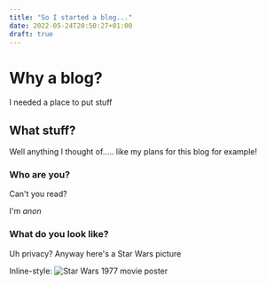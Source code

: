 ```yaml
---
title: "So I started a blog..."
date: 2022-05-24T20:50:27+01:00
draft: true
---
```


# Why a blog?
I needed a place to put stuff


## What stuff?
Well anything I thought of..... like my plans for this blog for example!


### Who are you?
Can't you read?

I'm *anon*


### What do you look like?
Uh privacy?
Anyway here's a Star Wars picture

Inline-style:
![Star Wars 1977 movie poster]()